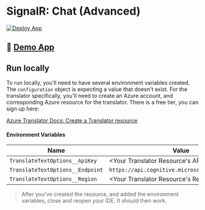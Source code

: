 ﻿# SignalR: Chat (Advanced)

[![Deploy App](https://github.com/IEvangelist/signalr-chat/actions/workflows/blazing-chat.yml/badge.svg)](https://github.com/IEvangelist/signalr-chat/actions/workflows/blazing-chat.yml)

## 💯 [Demo App](https://blazing-chat.azurewebsites.net)

## Run locally

To run locally, you'll need to have several environment variables created. The `configuration` object is expecting a value that doesn't exist. For the translator specifically, you'll need to create an Azure account, and corresponding Azure resource for the translator. There is a free tier, you can sign up here:

[Azure Translator Docs: Create a Translator resource](https://docs.microsoft.com/azure/cognitive-services/translator/translator-how-to-signup?wt.mc_id=dapine)

#### Environment Variables

| Name | Value |
|------|-------|
| `TranslateTextOptions__ApiKey` | <Your Translator Resource's API key> |
| `TranslateTextOptions__Endpoint` | `https://api.cognitive.microsofttranslator.com/` |
| `TranslateTextOptions__Region` | <Your Translator Resource's Region> |

> After you've created the resource, and added the environment variables, close and reopen your IDE. It should then work.
